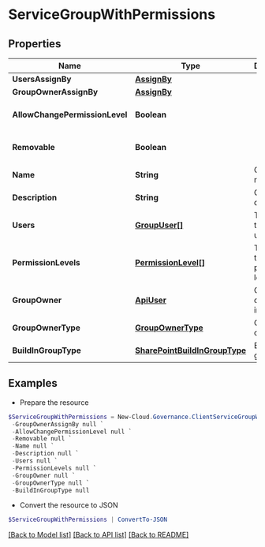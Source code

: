# ServiceGroupWithPermissions
## Properties

Name | Type | Description | Notes
------------ | ------------- | ------------- | -------------
**UsersAssignBy** | [**AssignBy**](AssignBy.md) |  | [optional] 
**GroupOwnerAssignBy** | [**AssignBy**](AssignBy.md) |  | [optional] 
**AllowChangePermissionLevel** | **Boolean** |  | [optional] [default to $false]
**Removable** | **Boolean** |  | [optional] [default to $false]
**Name** | **String** | Group name | [optional] 
**Description** | **String** | Group description | [optional] 
**Users** | [**GroupUser[]**](GroupUser.md) | The list of the group users | [optional] 
**PermissionLevels** | [**PermissionLevel[]**](PermissionLevel.md) | The list of the group permission levels | [optional] 
**GroupOwner** | [**ApiUser**](ApiUser.md) | Group owner information | [optional] 
**GroupOwnerType** | [**GroupOwnerType**](GroupOwnerType.md) | Group owner type | [optional] 
**BuildInGroupType** | [**SharePointBuildInGroupType**](SharePointBuildInGroupType.md) | Built-in group type | [optional] 

## Examples

- Prepare the resource
```powershell
$ServiceGroupWithPermissions = New-Cloud.Governance.ClientServiceGroupWithPermissions  -UsersAssignBy null `
 -GroupOwnerAssignBy null `
 -AllowChangePermissionLevel null `
 -Removable null `
 -Name null `
 -Description null `
 -Users null `
 -PermissionLevels null `
 -GroupOwner null `
 -GroupOwnerType null `
 -BuildInGroupType null
```

- Convert the resource to JSON
```powershell
$ServiceGroupWithPermissions | ConvertTo-JSON
```

[[Back to Model list]](../README.md#documentation-for-models) [[Back to API list]](../README.md#documentation-for-api-endpoints) [[Back to README]](../README.md)


